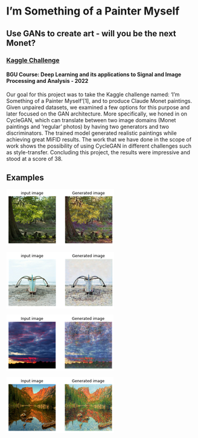 # I’m Something of a Painter Myself
## Use GANs to create art - will you be the next Monet?

### [Kaggle Challenge](https://www.kaggle.com/competitions/gan-getting-started)

#### BGU Course: Deep Learning and its applications to Signal and Image Processing and Analysis - 2022


Our goal for this project was to take the Kaggle challenge named: ‘I’m Something of a Painter Myself’[1], and to produce Claude Monet paintings. 
Given unpaired datasets, we examined a few options for this purpose and later focused on the GAN architecture. More specifically, we honed in on CycleGAN, which can translate between two image domains (Monet paintings and ‘regular’ photos) by having two generators and two discriminators. 
The trained model generated realistic paintings while achieving great MiFID results. The work that we have done in the scope of work shows the possibility of using CycleGAN in different challenges such as style-transfer. Concluding this project, the results were impressive and stood at a score of 38. 




## Examples

![alt text](https://github.com/ohadshapira/Im-Something-of-a-Painter-Myself/blob/main/example_outputs/Picture1.png "Picture1")


![alt text](https://github.com/ohadshapira/Im-Something-of-a-Painter-Myself/blob/main/example_outputs/Picture2.png "Picture2")


![alt text](https://github.com/ohadshapira/Im-Something-of-a-Painter-Myself/blob/main/example_outputs/Picture3.png "Picture3")


![alt text](https://github.com/ohadshapira/Im-Something-of-a-Painter-Myself/blob/main/example_outputs/Picture4.png "Picture4")
